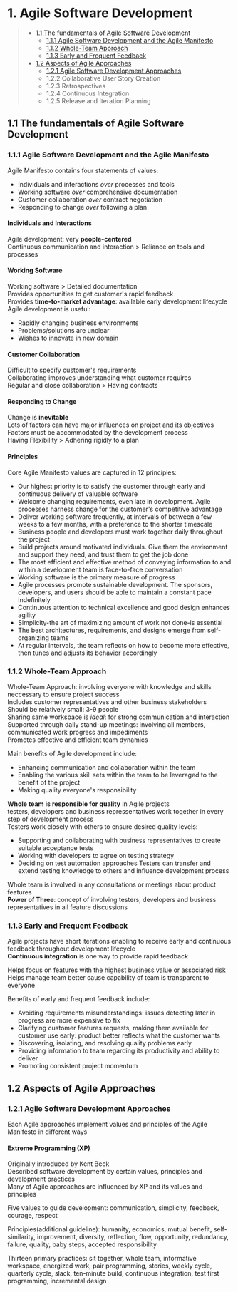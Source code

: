 # 1. Agile Software Development

> - [1.1 The fundamentals of Agile Software Development](#11-the-fundamentals-of-agile-software-development)
>    - [1.1.1 Agile Software Development and the Agile Manifesto](#111-agile-software-development-and-the-agile-manifesto)
>    - [1.1.2 Whole-Team Approach](#112-whole-team-approach)
>    - [1.1.3 Early and Frequent Feedback](#113-early-and-frequent-feedback)
> - [1.2 Aspects of Agile Approaches](#12-aspects-of-agile-approaches)
>    - [1.2.1 Agile Software Development Approaches](#121-agile-software-development-approaches)
>    - 1.2.2 Collaborative User Story Creation
>    - 1.2.3 Retrospectives
>    - 1.2.4 Continuous Integration
>    - 1.2.5 Release and Iteration Planning


## 1.1 The fundamentals of Agile Software Development

### 1.1.1 Agile Software Development and the Agile Manifesto

Agile Manifesto contains four statements of values:  
- Individuals and interactions *over* processes and tools
- Working software *over* comprehensive documentation
- Customer collaboration *over* contract negotiation
- Responding to change *over* following a plan

#### Individuals and Interactions

Agile development: very **people-centered**  
Continuous communication and interaction > Reliance on tools and processes

#### Working Software

Working software > Detailed documentation  
Provides opportunities to get customer's rapid feedback  
Provides **time-to-market advantage**: available early development lifecycle  
Agile development is useful:  
- Rapidly changing business environments
- Problems/solutions are unclear
- Wishes to innovate in new domain

#### Customer Collaboration

Difficult to specify customer's requirements  
Collaborating improves understanding what customer requires  
Regular and close collaboration > Having contracts

#### Responding to Change

Change is **inevitable**  
Lots of factors can have major influences on project and its objectives  
Factors must be accommodated by the development process  
Having Flexibility > Adhering rigidly to a plan

#### Principles

Core Agile Manifesto values are captured in 12 principles:  
- Our highest priority is to satisfy the customer through early and continuous delivery of valuable software
- Welcome changing requirements, even late in development. Agile processes harness change for the customer's competitive advantage
- Deliver working software frequently, at intervals of between a few weeks to a few months, with a preference to the shorter timescale
- Business people and developers must work together daily throughout the project
- Build projects around motivated individuals. Give them the environment and support they need, and trust them to get the job done
- The most efficient and effective method of conveying information to and within a development team is face-to-face conversation
- Working software is the primary measure of progress
- Agile processes promote sustainable development. The sponsors, developers, and users should be able to maintain a constant pace indefinitely
- Continuous attention to technical excellence and good design enhances agility
- Simplicity-the art of maximizing amount of work not done-is essential
- The best architectures, requirements, and designs emerge from self-organizing teams
- At regular intervals, the team reflects on how to become more effective, then tunes and adjusts its behavior accordingly


### 1.1.2 Whole-Team Approach

Whole-Team Approach: involving everyone with knowledge and skills neccessary to ensure project success  
Includes customer representatives and other business stakeholders  
Should be relatively small: 3-9 people  
Sharing same workspace is *ideal*: for strong communication and interaction  
Supported through daily stand-up meetings: involving all members, communicated work progress and impediments  
Promotes effective and efficient team dynamics  

Main benefits of Agile development include:  
- Enhancing communication and collaboration within the team
- Enabling the various skill sets within the team to be leveraged to the benefit of the project
- Making quality everyone's responsibility

**Whole team is responsible for quality** in Agile projects  
testers, developers and business repressentatives work together in every step of development process  
Testers work closely with others to ensure desired quality levels:  
- Supporting and collaborating with business representatives to create suitable acceptance tests
- Working with developers to agree on testing strategy
- Deciding on test automation approaches
Testers can transfer and extend testing knowledge to others and influence development process  

Whole team is involved in any consultations or meetings about product features  
**Power of Three**: concept of involving testers, developers and business representatives in all feature discussions  


### 1.1.3 Early and Frequent Feedback

Agile projects have short iterations enabling to receive early and continuous feedback throughout development lifecycle  
**Continuous integration** is one way to provide rapid feedback  

Helps focus on features with the highest business value or associated risk  
Helps manage team better cause capability of team is transparent to everyone  

Benefits of early and frequent feedback include:  
- Avoiding requirements misunderstandings: issues detecting later in progress are more expensive to fix
- Clarifying customer features requests, making them available for customer use early: product better reflects what the customer wants
- Discovering, isolating, and resolving quality problems early
- Providing information to team regarding its productivity and ability to deliver
- Promoting consistent project momentum


## 1.2 Aspects of Agile Approaches

### 1.2.1 Agile Software Development Approaches

Each Agile approaches implement values and principles of the Agile Manifesto in different ways  

#### Extreme Programming (XP)

Originally introduced by Kent Beck  
Described software development by certain values, principles and development practices  
Many of Agile approaches are influenced by XP and its values and principles  

Five values to guide development: communication, simplicity, feedback, courage, respect  

Principles(additional guideline): humanity, economics, mutual benefit, self-similarity, improvement, diversity, reflection, flow, opportunity, redundancy, failure, quality, baby steps, accepted responsibility  

Thirteen primary practices: sit together, whole team, informative workspace, energized work, pair programming, stories, weekly cycle, quarterly cycle, slack, ten-minute build, continuous integration, test first programming, incremental design  
